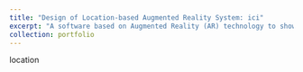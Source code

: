 ```yaml
---
title: "Design of Location-based Augmented Reality System: ici"
excerpt: "A software based on Augmented Reality (AR) technology to show information on virtual models at specific locations. <br/><img src='/images/ici.jpg'>"
collection: portfolio
---
```


location
